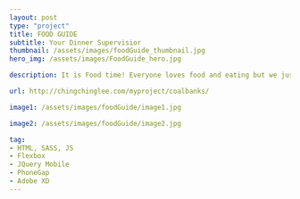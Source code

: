 ```yaml
---
layout: post
type: "project"
title: FOOD GUIDE
subtitle: Your Dinner Supervisior
thumbnail: /assets/images/foodGuide_thumbnail.jpg
hero_img: /assets/images/FoodGuide_hero.jpg

description: It is Food time! Everyone loves food and eating but we just do not know what to eat or snack, therefore, we need a FOOD advisor. Food Guide is an app that provides dinning options to users. Users only need to click “go”, and they will receive a dinning option. 

url: http://chingchinglee.com/myproject/coalbanks/

image1: /assets/images/foodGuide/image1.jpg

image2: /assets/images/foodGuide/image2.jpg

tag: 
- HTML, SASS, JS
- Flexbox
- JQuery Mobile
- PhoneGap
- Adobe XD
---
```


